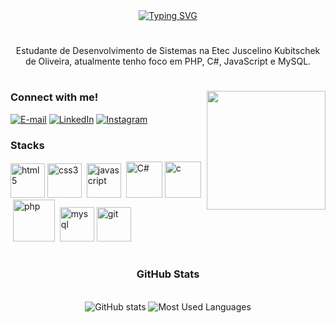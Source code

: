 <div align="center">
  <a href="https://git.io/typing-svg">
    <img src="https://readme-typing-svg.demolab.com?font=Fira+Code&weight=500&size=22&pause=1000&color=7809DE&center=true&vCenter=true&random=false&width=524&lines=i'm+Gabriel+Sheldes!" alt="Typing SVG">
  </a>
</div>

<img align="center" alt="" src="./src/header-gif.gif">

#

<p align="center">Estudante de Desenvolvimento de Sistemas na Etec Juscelino Kubitschek de Oliveira, atualmente tenho foco em PHP, C#, JavaScript e MySQL.
  
#

<img align="right" alt="" height="190px" src="./src/study.gif">

<h3 align="left">Connect with me!</h3>

[![E-mail](https://img.shields.io/badge/-Email-000?style=for-the-badge&logo=microsoft-outlook&logoColor=FF00F6&color:FFF)](mailto:gabrielsheldes@gmail.com)
[![LinkedIn](https://img.shields.io/badge/-LinkedIn-000?style=for-the-badge&logo=linkedin&logoColor=FF00F6&color:FFF)](https://www.linkedin.com/in/gabriel-sheldes-185ab02b0)
[![Instagram](https://img.shields.io/badge/-Instagram-000?style=for-the-badge&logo=instagram&logoColor=FF00F6&color:FFF)](https://www.instagram.com/@Sheldinho07)


<h3 align="left">Stacks</h3>

<div align="left">
  <img height="55px" src="https://cdn.jsdelivr.net/gh/devicons/devicon/icons/html5/html5-original.svg" alt="html5"  />
  <img height="55px" src="https://cdn.jsdelivr.net/gh/devicons/devicon/icons/css3/css3-original.svg" alt="css3"  />
   &nbsp;<img height="55px" src="https://cdn.jsdelivr.net/gh/devicons/devicon/icons/javascript/javascript-plain.svg" alt="javascript"  />
   &nbsp;<img height="58px" src="https://raw.githubusercontent.com/marwin1991/profile-technology-icons/refs/heads/main/icons/c%23.png" alt="C#"  />
  <img height="58px" src="https://cdn.jsdelivr.net/gh/devicons/devicon/icons/c/c-original.svg" alt="c"  />
    &nbsp;<img height="67px" src="https://raw.githubusercontent.com/marwin1991/profile-technology-icons/refs/heads/main/icons/php_(elephpant).png" alt="php"  />
   &nbsp;<img height="55px" src="https://cdn.jsdelivr.net/gh/devicons/devicon/icons/mysql/mysql-original.svg" alt="mysql"  />
  <img height="55px" src="https://raw.githubusercontent.com/marwin1991/profile-technology-icons/refs/heads/main/icons/git.png" alt="git"  />

#

<div style="text-align: center;" align="center">
  <h3>GitHub Stats</h3>
  <br>
  <img src="https://github-readme-stats-git-masterrstaa-rickstaa.vercel.app/api?username=GabrielSheldes&hide_title=true&show_icons=true&include_all_commits=false&count_private=true&line_height=25&bg_color=000&title_color=FF00F6&text_color=FFF&border_radius=3&border_color=36123c&icon_color=FF00F6&theme=jolly" alt="GitHub stats">

  <img src="https://github-readme-stats-git-masterrstaa-rickstaa.vercel.app/api/top-langs/?username=GabrielSheldes&line_height=10&card_width=290&layout=compact&count_private=true&langs_count=5&show_icons=true&title_color=FF00F6&bg_color=000&text_color=8B8B8B&border_radius=3&border_color=561760&count_private=true" alt="Most Used Languages">
  </a>
</div>


